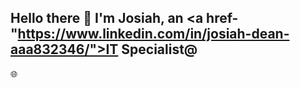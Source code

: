 ## Hello there 👋 I'm Josiah, an <a href-"https://www.linkedin.com/in/josiah-dean-aaa832346/">IT Specialist</a>@</h1>🌐

<!--
**JosiahD1010/JosiahD1010** is a ✨ _special_ ✨ repository because its `README.md` (this file) appears on your GitHub profile.

Here are some ideas to get you started:

- 🔭 I’m currently working on ...
- 🌱 I’m currently learning ...
- 👯 I’m looking to collaborate on ...
- 🤔 I’m looking for help with ...
- 💬 Ask me about ...
- 📫 How to reach me: ...
- 😄 Pronouns: ...
- ⚡ Fun fact: ...
-->
